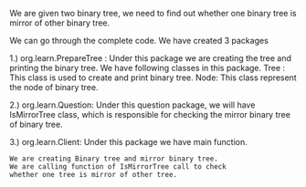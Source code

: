 We are given two binary tree, we need to find out whether one binary tree is mirror of other binary tree.

We can go through the complete code. We have created 3 packages

1.) org.learn.PrepareTree : Under this package we are creating the tree and printing the binary tree. 
	We have following classes in this package. 
	Tree : This class is used to create and print binary tree.
	Node: This class represent the node of binary tree.

2.) org.learn.Question: Under this question package, we will have IsMirrorTree class, 
	which is responsible for checking the mirror binary tree of binary tree.

3.) org.learn.Client: Under this package we have main function.

	We are creating Binary tree and mirror binary tree.
	We are calling function of IsMirrorTree call to check
	whether one tree is mirror of other tree.
